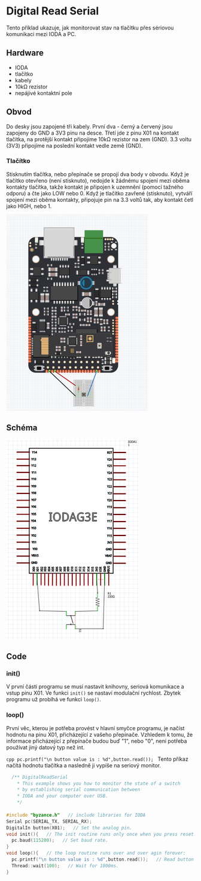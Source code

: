 # Digital Read Serial

Tento příklad ukazuje, jak monitorovat stav na tlačítku přes sériovou komunikaci mezi IODA a PC.

## Hardware
* IODA 
* tlačítko
* kabely
* 10kΩ rezistor
* nepájivé kontaktní pole

## Obvod
Do desky jsou zapojené tři kabely. První dva - černý a červený jsou zapojeny do GND a 3V3 pinu na desce. Třetí jde z pinu X01 na kontakt tlačítka, na protější kontakt připojíme  10kΩ rezistor na zem (GND). 3.3 voltu (3V3) připojíme na poslední kontakt vedle země (GND).

### Tlačítko

Stisknutím tlačítka, nebo přepínače se propojí dva body v obvodu. Když je tlačítko otevřeno (není stisknuto), nedojde k žádnému spojení mezi oběma kontakty tlačítka, takže kontakt je připojen k uzemnění (pomocí tažného odporu) a čte jako LOW nebo 0. Když je tlačítko zavřené (stisknuto), vytváří spojení mezi oběma kontakty, připojuje pin na 3.3 voltů tak, aby kontakt četl jako HIGH, nebo 1.

![](/assets/DigitalReadSerial.PNG)

## Schéma

![](/assets/DigitalReadSerial_schematic.PNG)

## Code
### init()
V první části programu se musí nastavit knihovny, seriová komunikace a vstup pinu X01. Ve funkci ```init()``` se nastaví modulační rychlost.
Zbytek programu už probíhá ve funkci ```loop()```.
### loop()
První věc, kterou je potřeba provést v hlavní smyčce programu, je načíst hodnotu na pinu X01, přicházející z vašeho přepínače. Vzhledem k tomu, že informace přicházející z přepínače budou buď "1", nebo "0", není potřeba používat jiný datový typ než int.

```cpp pc.printf("\n button value is : %d",button.read()); ```
Tento příkaz načítá hodnotu tlačítka a nasledně ji vypíše na seriový monitor.

``` cpp
  /** DigitalReadSerial
    * This example shows you how to monitor the state of a switch
    * by establishing serial communication between
    * IODA and your computer over USB.
    */

#include "byzance.h"   // include libraries for IODA
Serial pc(SERIAL_TX, SERIAL_RX);
DigitalIn button(X01);   // Set the analog pin.
void init(){   // The init routine runs only once when you press reset.
  pc.baud(115200);   // Set baud rate.
}
void loop(){   // the loop routine runs over and over agin forever:
  pc.printf("\n button value is : %d",button.read());   // Read button value and print it.
  Thread::wait(100);   // Wait for 1000ms.
}


```